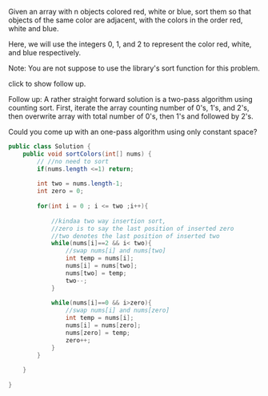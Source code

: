 Given an array with n objects colored red, white or blue, sort them so that objects of the same color are adjacent, with the colors in the order red, white and blue.

Here, we will use the integers 0, 1, and 2 to represent the color red, white, and blue respectively.

Note:
You are not suppose to use the library's sort function for this problem.

click to show follow up.

Follow up:
A rather straight forward solution is a two-pass algorithm using counting sort.
First, iterate the array counting number of 0's, 1's, and 2's, then overwrite array with total number of 0's, then 1's and followed by 2's.

Could you come up with an one-pass algorithm using only constant space?


```java
public class Solution {
    public void sortColors(int[] nums) {
        // //no need to sort
        if(nums.length <=1) return;  
        
        int two = nums.length-1;
        int zero = 0;
        
        for(int i = 0 ; i <= two ;i++){
            
            //kindaa two way insertion sort, 
            //zero is to say the last position of inserted zero
            //two denotes the last position of inserted two
            while(nums[i]==2 && i< two){
                //swap nums[i] and nums[two]
                int temp = nums[i];
                nums[i] = nums[two];
                nums[two] = temp;
                two--;
            } 
            
            while(nums[i]==0 && i>zero){
                //swap nums[i] and nums[zero]
                int temp = nums[i];
                nums[i] = nums[zero];
                nums[zero] = temp;
                zero++;
            } 
        }
        
    }
    
}
```
